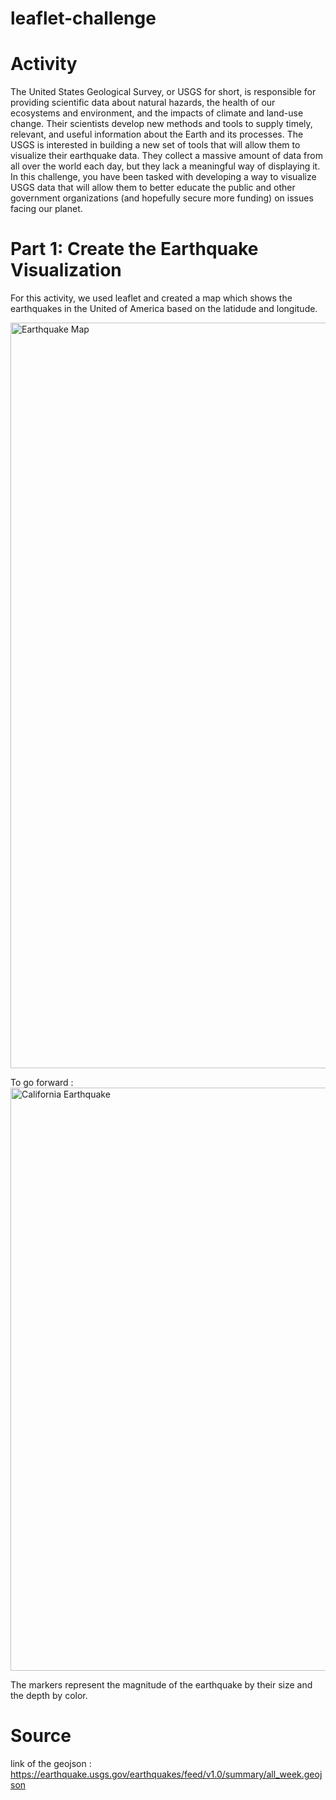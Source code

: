 # leaflet-challenge

# Activity 
The United States Geological Survey, or USGS for short, is responsible for providing scientific data about natural hazards, the health of our ecosystems and environment, and the impacts of climate and land-use change. Their scientists develop new methods and tools to supply timely, relevant, and useful information about the Earth and its processes.
The USGS is interested in building a new set of tools that will allow them to visualize their earthquake data. They collect a massive amount of data from all over the world each day, but they lack a meaningful way of displaying it. In this challenge, you have been tasked with developing a way to visualize USGS data that will allow them to better educate the public and other government organizations (and hopefully secure more funding) on issues facing our planet.

# Part 1: Create the Earthquake Visualization
For this activity, we used leaflet and created a map which shows the earthquakes in the United of America based on the latidude and longitude.

<img width="1193" alt="Earthquake Map" src="https://user-images.githubusercontent.com/115199874/226508393-3caf8792-6c45-4b34-b516-9eb53fdb3bfd.png">

To go forward :
<img width="933" alt="California Earthquake" src="https://user-images.githubusercontent.com/115199874/226508975-bfeed934-a385-4e73-9b14-b81c67945e74.png">

The markers represent the magnitude of the earthquake by their size and the depth by color.



# Source
link of the geojson : https://earthquake.usgs.gov/earthquakes/feed/v1.0/summary/all_week.geojson
